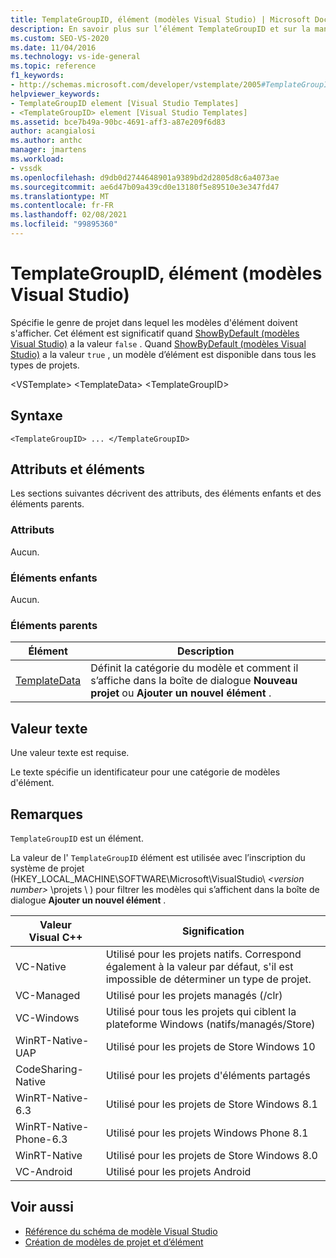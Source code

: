 ```yaml
---
title: TemplateGroupID, élément (modèles Visual Studio) | Microsoft Docs
description: En savoir plus sur l’élément TemplateGroupID et sur la manière dont il spécifie le type de projet dans lequel les modèles d’élément s’afficheront.
ms.custom: SEO-VS-2020
ms.date: 11/04/2016
ms.technology: vs-ide-general
ms.topic: reference
f1_keywords:
- http://schemas.microsoft.com/developer/vstemplate/2005#TemplateGroupID
helpviewer_keywords:
- TemplateGroupID element [Visual Studio Templates]
- <TemplateGroupID> element [Visual Studio Templates]
ms.assetid: bce7b49a-90bc-4691-aff3-a87e209f6d83
author: acangialosi
ms.author: anthc
manager: jmartens
ms.workload:
- vssdk
ms.openlocfilehash: d9db0d2744648901a9389bd2d2805d8c6a4073ae
ms.sourcegitcommit: ae6d47b09a439cd0e13180f5e89510e3e347fd47
ms.translationtype: MT
ms.contentlocale: fr-FR
ms.lasthandoff: 02/08/2021
ms.locfileid: "99895360"
---
```

# <a name="templategroupid-element-visual-studio-templates"></a>TemplateGroupID, élément (modèles Visual Studio)
Spécifie le genre de projet dans lequel les modèles d'élément doivent s'afficher. Cet élément est significatif quand [ShowByDefault (modèles Visual Studio)](../extensibility/showbydefault-visual-studio-templates.md) a la valeur `false` . Quand [ShowByDefault (modèles Visual Studio)](../extensibility/showbydefault-visual-studio-templates.md) a la valeur `true` , un modèle d’élément est disponible dans tous les types de projets.

 \<VSTemplate> \<TemplateData>
 \<TemplateGroupID>

## <a name="syntax"></a>Syntaxe

```
<TemplateGroupID> ... </TemplateGroupID>
```

## <a name="attributes-and-elements"></a>Attributs et éléments
 Les sections suivantes décrivent des attributs, des éléments enfants et des éléments parents.

### <a name="attributes"></a>Attributs
 Aucun.

### <a name="child-elements"></a>Éléments enfants
 Aucun.

### <a name="parent-elements"></a>Éléments parents

|Élément|Description|
|-------------|-----------------|
|[TemplateData](../extensibility/templatedata-element-visual-studio-templates.md)|Définit la catégorie du modèle et comment il s’affiche dans la boîte de dialogue **Nouveau projet** ou **Ajouter un nouvel élément** .|

## <a name="text-value"></a>Valeur texte
 Une valeur texte est requise.

 Le texte spécifie un identificateur pour une catégorie de modèles d'élément.

## <a name="remarks"></a>Remarques
 `TemplateGroupID` est un élément.

 La valeur de l' `TemplateGroupID` élément est utilisée avec l’inscription du système de projet (HKEY_LOCAL_MACHINE\SOFTWARE\Microsoft\VisualStudio\\ *\<version number>* \projets \\ ) pour filtrer les modèles qui s’affichent dans la boîte de dialogue **Ajouter un nouvel élément** .

|Valeur Visual C++|Signification|
|------------------------|-------------|
|VC-Native|Utilisé pour les projets natifs. Correspond également à la valeur par défaut, s'il est impossible de déterminer un type de projet.|
|VC-Managed|Utilisé pour les projets managés (/clr)|
|VC-Windows|Utilisé pour tous les projets qui ciblent la plateforme Windows (natifs/managés/Store)|
|WinRT-Native-UAP|Utilisé pour les projets de Store Windows 10|
|CodeSharing-Native|Utilisé pour les projets d'éléments partagés|
|WinRT-Native-6.3|Utilisé pour les projets de Store Windows 8.1|
|WinRT-Native-Phone-6.3|Utilisé pour les projets Windows Phone 8.1|
|WinRT-Native|Utilisé pour les projets de Store Windows 8.0|
|VC-Android|Utilisé pour les projets Android|

## <a name="see-also"></a>Voir aussi
- [Référence du schéma de modèle Visual Studio](../extensibility/visual-studio-template-schema-reference.md)
- [Création de modèles de projet et d’élément](../ide/creating-project-and-item-templates.md)
